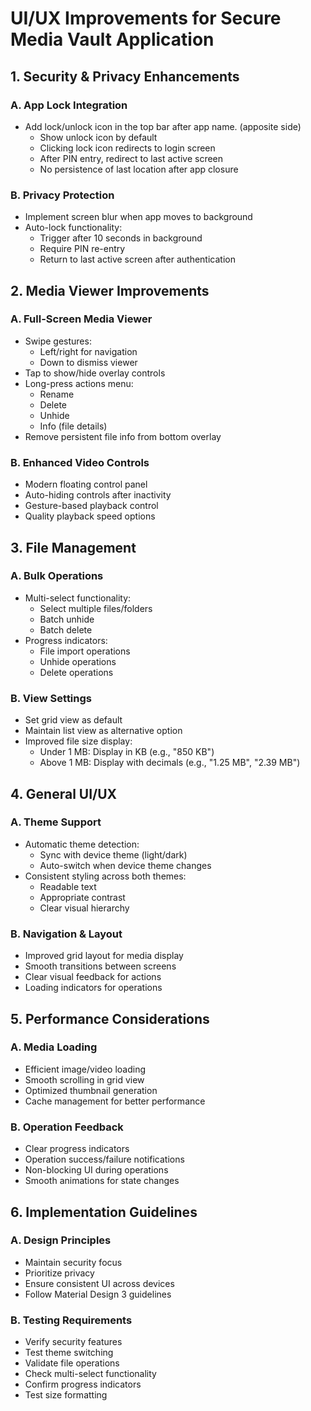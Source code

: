 # UI/UX Improvements for Secure Media Vault Application

## 1. Security & Privacy Enhancements

### A. App Lock Integration
- Add lock/unlock icon in the top bar after app name. (apposite side)
    - Show unlock icon by default
    - Clicking lock icon redirects to login screen
    - After PIN entry, redirect to last active screen
    - No persistence of last location after app closure

### B. Privacy Protection
- Implement screen blur when app moves to background
- Auto-lock functionality:
    - Trigger after 10 seconds in background
    - Require PIN re-entry
    - Return to last active screen after authentication

## 2. Media Viewer Improvements

### A. Full-Screen Media Viewer
- Swipe gestures:
    - Left/right for navigation
    - Down to dismiss viewer
- Tap to show/hide overlay controls
- Long-press actions menu:
    - Rename
    - Delete
    - Unhide
    - Info (file details)
- Remove persistent file info from bottom overlay

### B. Enhanced Video Controls
- Modern floating control panel
- Auto-hiding controls after inactivity
- Gesture-based playback control
- Quality playback speed options

## 3. File Management

### A. Bulk Operations
- Multi-select functionality:
    - Select multiple files/folders
    - Batch unhide
    - Batch delete
- Progress indicators:
    - File import operations
    - Unhide operations
    - Delete operations

### B. View Settings
- Set grid view as default
- Maintain list view as alternative option
- Improved file size display:
    - Under 1 MB: Display in KB (e.g., "850 KB")
    - Above 1 MB: Display with decimals (e.g., "1.25 MB", "2.39 MB")

## 4. General UI/UX

### A. Theme Support
- Automatic theme detection:
    - Sync with device theme (light/dark)
    - Auto-switch when device theme changes
- Consistent styling across both themes:
    - Readable text
    - Appropriate contrast
    - Clear visual hierarchy

### B. Navigation & Layout
- Improved grid layout for media display
- Smooth transitions between screens
- Clear visual feedback for actions
- Loading indicators for operations

## 5. Performance Considerations

### A. Media Loading
- Efficient image/video loading
- Smooth scrolling in grid view
- Optimized thumbnail generation
- Cache management for better performance

### B. Operation Feedback
- Clear progress indicators
- Operation success/failure notifications
- Non-blocking UI during operations
- Smooth animations for state changes

## 6. Implementation Guidelines

### A. Design Principles
- Maintain security focus
- Prioritize privacy
- Ensure consistent UI across devices
- Follow Material Design 3 guidelines

### B. Testing Requirements
- Verify security features
- Test theme switching
- Validate file operations
- Check multi-select functionality
- Confirm progress indicators
- Test size formatting